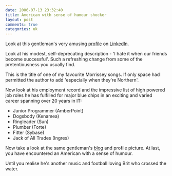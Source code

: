 ```yaml
---
date: 2006-07-13 23:32:40
title: American with sense of humour shocker
layout: post
comments: true
categories: uk
---
```

Look at this gentleman's very amusing
[profile](http://www.linkedin.com/profile?viewProfile=&key=274536&goback=.con_2)
on [LinkedIn](http://www.nbrightside.com/blog/2006/03/03/linkedincom/).

Look at his modest, self-deprecating description - 'I hate it when our
friends become successful'. Such a refreshing change from some of the
pretentiousness you usually find.

This is the title of one of my favourite Morrissey songs. If only space
had permitted the author to add 'especially when they're Northern'.

Now look at his employment record and the impressive list of high
powered job roles he has fulfilled for major blue chips in an exciting
and varied career spanning over 20 years in IT:

-   Junior Programmer (AmberPoint)
-   Dogsbody (Kenamea)
-   Ringleader (Sun)
-   Plumber (Forte)
-   Fitter (Sybase)
-   Jack of All Trades (Ingres)

Now take a look at the same gentleman's
[blog](http://andrewsherman.blogspot.com/) and profile picture. At last,
you have encountered an American with a sense of humour.

Until you realise he's another music and football loving Brit who
crossed the water.
